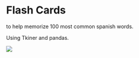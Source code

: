 # Flash Cards
to help memorize 100 most common spanish words.

Using Tkiner and pandas. <br/>


![](https://github.com/UlianaO/100Days-Of-Code-Python/assets/81178716/df7df5c2-3bbe-4e70-9065-fda20b49549e)
